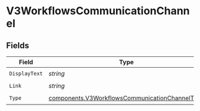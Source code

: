 # V3WorkflowsCommunicationChannel


## Fields

| Field                                                                                                            | Type                                                                                                             | Required                                                                                                         | Description                                                                                                      |
| ---------------------------------------------------------------------------------------------------------------- | ---------------------------------------------------------------------------------------------------------------- | ---------------------------------------------------------------------------------------------------------------- | ---------------------------------------------------------------------------------------------------------------- |
| `DisplayText`                                                                                                    | *string*                                                                                                         | :heavy_check_mark:                                                                                               | N/A                                                                                                              |
| `Link`                                                                                                           | *string*                                                                                                         | :heavy_check_mark:                                                                                               | N/A                                                                                                              |
| `Type`                                                                                                           | [components.V3WorkflowsCommunicationChannelType](../../models/components/v3workflowscommunicationchanneltype.md) | :heavy_check_mark:                                                                                               | N/A                                                                                                              |